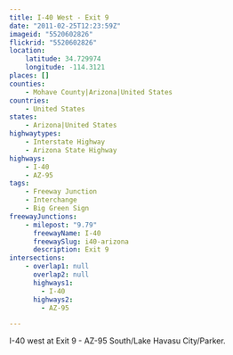 ```yaml
---
title: I-40 West - Exit 9
date: "2011-02-25T12:23:59Z"
imageid: "5520602826"
flickrid: "5520602826"
location:
    latitude: 34.729974
    longitude: -114.3121
places: []
counties:
    - Mohave County|Arizona|United States
countries:
    - United States
states:
    - Arizona|United States
highwaytypes:
    - Interstate Highway
    - Arizona State Highway
highways:
    - I-40
    - AZ-95
tags:
    - Freeway Junction
    - Interchange
    - Big Green Sign
freewayJunctions:
    - milepost: "9.79"
      freewayName: I-40
      freewaySlug: i40-arizona
      description: Exit 9
intersections:
    - overlap1: null
      overlap2: null
      highways1:
        - I-40
      highways2:
        - AZ-95

---
```

I-40 west at Exit 9 - AZ-95 South/Lake Havasu City/Parker.